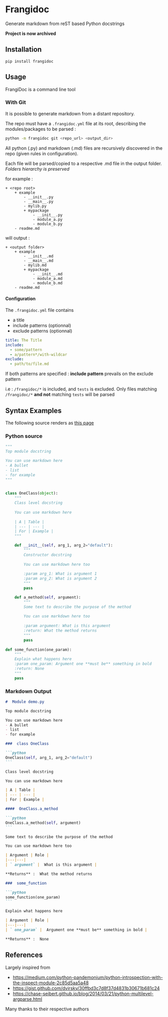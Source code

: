 # Frangidoc

Generate markdown from reST based Python docstrings

**Project is now archived**

## Installation

`pip install frangidoc`

## Usage

FrangiDoc is a command line tool

### With Git

It is possible to generate markdown from a distant repository.

The repo must have a `.frangidoc.yml` file at its root, describing the modules/packages to be parsed :

```bash
python -m frangidoc git <repo_url> <output_dir>
```

All python (.py) and markdown (.md) files are recursively discovered in the repo (given rules in configuration).

Each file will be parsed/copied to a respective .md file in the output folder. _Folders hierarchy is preserved_

for example :

```text
+ <repo root>
    + example
        - __init__.py
        - __main__.py
        - mylib.py
        + mypackage
            - __init__.py
            - module_a.py
            - module_b.py 
    - readme.md 
```

will output :

```text
+ <output folder>
    + example
        - __init__.md
        - __main__.md
        - mylib.md
        + mypackage
            - __init__.md
            - module_a.md
            - module_b.md
    - readme.md 
```

#### Configuration

The `.frangidoc.yml` file contains
- a title
- include patterns (optionnal)
- exclude patterns (optionnal)

```yml
title: The Title
include:
  - some/pattern
  - a/pattern*/with-wildcar
exclude:
  - path/to/file.md
```

If both patterns are specified : **include pattern** prevails on the exclude pattern
    
i.e : `/frangidoc/*` is included, and `tests` is excluded. 
Only files matching `/frangidoc/*` **and not** matching `tests` will be parsed

## Syntax Examples

The following source renders as [this page](demo-output.md)

### Python source

```python
"""
Top module docstring

You can use markdown here
- A bullet
- list
- for example
"""


class OneClass(object):
    """
    Class level docstring
    
    You can use markdown here
    
    | A | Table |
    | --- | --- |
    | For | Example |
    """

    def __init__(self, arg_1, arg_2="default"):
        """
        Constructor docstring
        
        You can use markdown here too
        
        :param arg_1: What is argument 1
        :param arg_2: What is argument 2
        """
        pass

    def a_method(self, argument):
        """
        Some text to describe the purpose of the method
        
        You can use markdown here too
        
        :param argument: What is this argument 
        :return: What the method returns
        """
        pass
    
def some_function(one_param):
    """
    Explain what happens here 
    :param one_param: Argument one **must be** something in bold
    :return: None
    """
    pass
```

### Markdown Output

````markdown
#  Module demo.py

Top module docstring

You can use markdown here
- A bullet
- list
- for example

###  class OneClass

```python
OneClass(self, arg_1, arg_2="default")
```

Class level docstring

You can use markdown here

| A | Table |
| --- | --- |
| For | Example |

####  OneClass.a_method

```python
OneClass.a_method(self, argument)
```

Some text to describe the purpose of the method

You can use markdown here too

| Argument | Role |
|---|---|
| ` argument` |  What is this argument |

**Returns** :  What the method returns

###  some_function

```python
some_function(one_param)
```

Explain what happens here

| Argument | Role |
|---|---|
| ` one_param` |  Argument one **must be** something in bold |

**Returns** :  None
````

## References

Largely inspired from

- https://medium.com/python-pandemonium/python-introspection-with-the-inspect-module-2c85d5aa5a48
- https://gist.github.com/dvirsky/30ffbd3c7d8f37d4831b30671b681c24
- https://chase-seibert.github.io/blog/2014/03/21/python-multilevel-argparse.html

Many thanks to their respective authors
